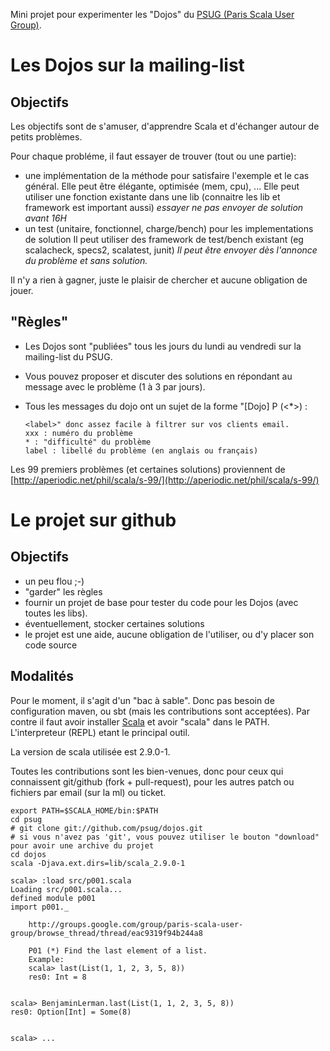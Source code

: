 Mini projet pour experimenter les "Dojos" du [PSUG (Paris Scala User Group)](http://groups.google.com/group/paris-scala-user-group).

# Les Dojos sur la mailing-list

## Objectifs

Les objectifs sont de s'amuser, d'apprendre Scala et d'échanger autour de petits problèmes.

Pour chaque probléme, il faut essayer de trouver (tout ou une partie):

* une implémentation de la méthode pour satisfaire l'exemple et le cas général.
  Elle peut être élégante, optimisée (mem, cpu), ...
  Elle peut utiliser une fonction existante dans une lib (connaitre les lib et framework est important aussi)
  *essayer ne pas envoyer de solution avant 16H*
* un test (unitaire, fonctionnel, charge/bench) pour les implementations de solution
  Il peut utiliser des framework de test/bench existant (eg scalacheck, specs2, scalatest, junit)
  *Il peut être envoyer dès l'annonce du problème et sans solution.*
  
Il n'y a rien à gagner, juste le plaisir de chercher et aucune obligation de jouer. 

## "Règles"

* Les Dojos sont "publiées" tous les jours du lundi au vendredi sur la mailing-list du PSUG.
* Vous pouvez proposer et discuter des solutions en répondant au message avec le problème (1 à 3 par jours). 
* Tous les messages du dojo ont un sujet de la forme "[Dojo] P<xxx> (<*>) :

      <label>" donc assez facile à filtrer sur vos clients email. 
      xxx : numéro du problème 
      * : "difficulté" du problème 
      label : libellé du problème (en anglais ou français)

Les 99 premiers problèmes (et certaines solutions) proviennent de [http://aperiodic.net/phil/scala/s-99/](http://aperiodic.net/phil/scala/s-99/) 

# Le projet sur github

## Objectifs

* un peu flou ;-)
* "garder" les règles
* fournir un projet de base pour tester du code pour les Dojos (avec toutes les libs).
* éventuellement, stocker certaines solutions
* le projet est une aide, aucune obligation de l'utiliser, ou d'y placer son code source

## Modalités

Pour le moment, il s'agit d'un "bac à sable". Donc pas besoin de configuration maven, ou sbt (mais les contributions sont acceptées).
Par contre il faut avoir installer [Scala](http://www.scala-lang.org/downloads) et avoir "scala" dans le PATH. L'interpreteur (REPL) etant le principal outil.

La version de scala utilisée est 2.9.0-1.

Toutes les contributions sont les bien-venues, donc pour ceux qui connaissent git/github (fork + pull-request), pour les autres patch ou fichiers par email (sur la ml) ou ticket.

    export PATH=$SCALA_HOME/bin:$PATH
    cd psug
    # git clone git://github.com/psug/dojos.git
    # si vous n'avez pas 'git', vous pouvez utiliser le bouton "download" pour avoir une archive du projet
    cd dojos
    scala -Djava.ext.dirs=lib/scala_2.9.0-1
    
    scala> :load src/p001.scala
    Loading src/p001.scala...
    defined module p001
    import p001._
    
        http://groups.google.com/group/paris-scala-user-group/browse_thread/thread/eac9319f94b244a8
        
        P01 (*) Find the last element of a list.
        Example:
        scala> last(List(1, 1, 2, 3, 5, 8))
        res0: Int = 8
      
    
    scala> BenjaminLerman.last(List(1, 1, 2, 3, 5, 8))
    res0: Option[Int] = Some(8)

    
    scala> ... 

